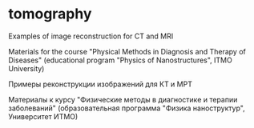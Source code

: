 # tomography

Examples of image reconstruction for CT and MRI

Materials for the course "Physical Methods in Diagnosis and Therapy of Diseases" (educational program "Physics of Nanostructures", ITMO University)

Примеры реконструкции изображений для КТ и МРТ

Материалы к курсу "Физические методы в диагностике и терапии заболеваний" (образовательная программа "Физика наноструктур", Университет ИТМО)
